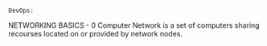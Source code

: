     DevOps:
NETWORKING BASICS - 0
Computer Network is a set of computers sharing recourses located on or provided by network nodes.
